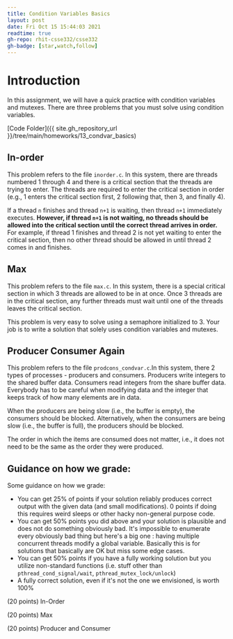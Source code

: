 ```yaml
---
title: Condition Variables Basics
layout: post
date: Fri Oct 15 15:44:03 2021 
readtime: true
gh-repo: rhit-csse332/csse332
gh-badge: [star,watch,follow]
---
```


# Introduction

In this assignment, we will have a quick practice with condition variables and
mutexes. There are three problems that you must solve using condition variables. 

[Code Folder]({{ site.gh_repository_url }}/tree/main/homeworks/13_condvar_basics)

## In-order

This problem refers to the file `inorder.c`. In this system, there are threads
numbered 1 through 4 and there is a critical section that the threads are trying
to enter. The threads are required to enter the critical section in order (e.g.,
1 enters the critical section first, 2 following that, then 3, and finally 4).

If a thread `n` finishes and thread `n+1` is waiting, then thread `n+1`
immediately executes. __However, if thread `n+1` is not waiting, no threads
should be allowed into the critical section until the correct thread arrives in
order.__ For example, if thread 1 finishes and thread 2 is not yet waiting to
enter the critical section, then no other thread should be allowed in until
thread 2 comes in and finishes. 

## Max

This problem refers to the file `max.c`. In this system, there is a special
critical section in which 3 threads are allowed to be in at once. Once 3 threads
are in the critical section, any further threads must wait until one of the
threads leaves the critical section. 

This problem is very easy to solve using a semaphore initialized to 3. Your job
is to write a solution that solely uses condition variables and mutexes. 


## Producer Consumer Again

This problem refers to the file `prodcons_condvar.c`.In this system, there 2
types of processes - producers and consumers. Producers write integers to the
shared buffer data. Consumers read integers from the share buffer data.
Everybody has to be careful when modifying data and the integer that keeps track
of how many elements are in data. 

When the producers are being slow (i.e., the buffer is empty), the consumers
should be blocked. Alternatively, when the consumers are being slow (i.e., the
buffer is full), the producers should be blocked.

The order in which the items are consumed does not matter, i.e., it does not
need to be the same as the order they were produced. 


## Guidance on how we grade:
Some guidance on how we grade:

* You can get 25% of points if your solution reliably produces correct output with the given data (and small modifications). 0 points if doing this requires weird sleeps or other hacky non-general purpose code.
* You can get 50% points you did above and your solution is plausible and does not do something obviously bad. It's impossible to enumerate every obviously bad thing but here's a big one : having multiple concurrent threads modify a global variable. Basically this is for solutions that basically are OK but miss some edge cases.
* You can get 50% points if you have a fully working solution but you utilize non-standard functions (i.e. stuff other than `pthread_cond_signal/wait`, `pthread_mutex_lock/unlock`)
* A fully correct solution, even if it's not the one we envisioned, is worth 100%


(20 points) In-Order

(20 points) Max

(20 points) Producer and Consumer
